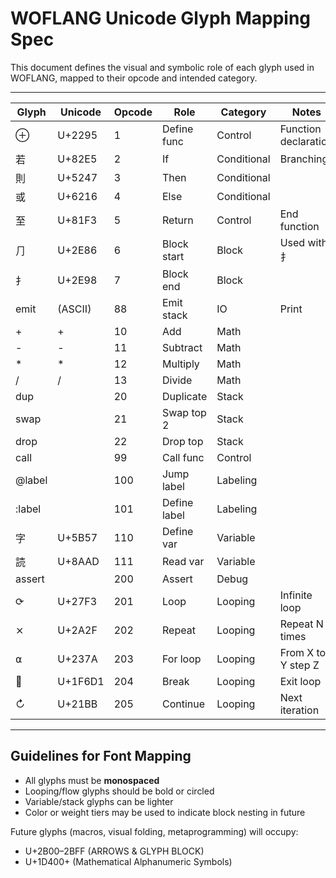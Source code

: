 # WOFLANG Unicode Glyph Mapping Spec

This document defines the visual and symbolic role of each glyph used in WOFLANG,
mapped to their opcode and intended category.

---

| Glyph | Unicode | Opcode | Role         | Category       | Notes |
|-------|---------|--------|--------------|----------------|-------|
| ⊕     | U+2295  | 1      | Define func  | Control        | Function declaration |
| 若     | U+82E5  | 2      | If           | Conditional    | Branching |
| 則     | U+5247  | 3      | Then         | Conditional    | |
| 或     | U+6216  | 4      | Else         | Conditional    | |
| 至     | U+81F3  | 5      | Return       | Control        | End function |
| ⺆     | U+2E86  | 6      | Block start  | Block          | Used with ⺘ |
| ⺘     | U+2E98  | 7      | Block end    | Block          | |
| emit  | (ASCII) | 88     | Emit stack   | IO             | Print |
| +     | +       | 10     | Add          | Math           | |
| -     | -       | 11     | Subtract     | Math           | |
| *     | *       | 12     | Multiply     | Math           | |
| /     | /       | 13     | Divide       | Math           | |
| dup   |         | 20     | Duplicate    | Stack          | |
| swap  |         | 21     | Swap top 2   | Stack          | |
| drop  |         | 22     | Drop top     | Stack          | |
| call  |         | 99     | Call func    | Control        | |
| @label|         | 100    | Jump label   | Labeling       | |
| :label|         | 101    | Define label | Labeling       | |
| 字     | U+5B57  | 110    | Define var   | Variable       | |
| 読     | U+8AAD  | 111    | Read var     | Variable       | |
| assert|         | 200    | Assert       | Debug          | |
| ⟳     | U+27F3  | 201    | Loop         | Looping        | Infinite loop |
| ⨯     | U+2A2F  | 202    | Repeat       | Looping        | Repeat N times |
| ⍺     | U+237A  | 203    | For loop     | Looping        | From X to Y step Z |
| 🛑     | U+1F6D1 | 204    | Break        | Looping        | Exit loop |
| ↻     | U+21BB  | 205    | Continue     | Looping        | Next iteration |

---

## Guidelines for Font Mapping
- All glyphs must be **monospaced**
- Looping/flow glyphs should be bold or circled
- Variable/stack glyphs can be lighter
- Color or weight tiers may be used to indicate block nesting in future

Future glyphs (macros, visual folding, metaprogramming) will occupy:
- U+2B00–2BFF (ARROWS & GLYPH BLOCK)
- U+1D400+ (Mathematical Alphanumeric Symbols)

